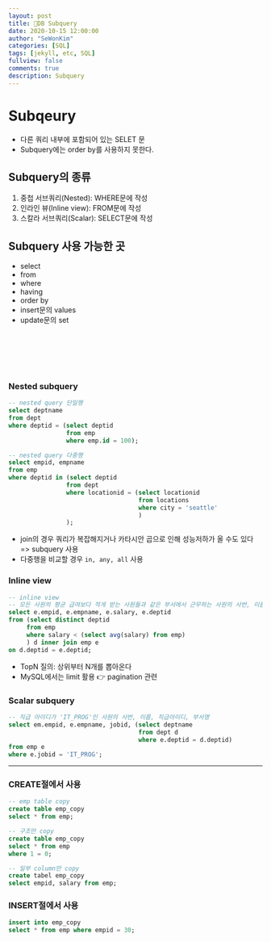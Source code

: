 ```yaml
---
layout: post
title: 🌈DB Subquery
date: 2020-10-15 12:00:00
author: "SeWonKim"
categories: [SQL]
tags: [jekyll, etc, SQL]
fullview: false
comments: true
description: Subquery
---
```


# Subqeury

- 다른 쿼리 내부에 포함되어 있는 SELET 문
- Subquery에는 order by를 사용하지 못한다.

## Subquery의 종류

1. 중첩 서브쿼리(Nested): WHERE문에 작성
2. 인라인 뷰(Inline view): FROM문에 작성
3. 스칼라 서브쿼리(Scalar): SELECT문에 작성

## Subquery 사용 가능한 곳

- select
- from
- where
- having
- order by
- insert문의 values
- update문의 set

&nbsp;
&nbsp;
---

&nbsp;
&nbsp;
### Nested subquery
```SQL
-- nested query 단일행 
select deptname
from dept
where deptid = (select deptid
                from emp
                where emp.id = 100);

-- nested query 다중행
select empid, empname
from emp
where deptid in (select deptid
                from dept
                where locationid = (select locationid
                                    from locations
                                    where city = 'seattle'
                                    )
                );
```

- join의 경우 쿼리가 복잡해지거나 카타시안 곱으로 인해 성능저하가 올 수도 있다 => subquery 사용
- 다중행을 비교할 경우 `in, any, all` 사용

### Inline view
```SQL
-- inline view 
-- 모든 사원의 평균 급여보다 적게 받는 사원들과 같은 부서에서 근무하는 사원의 사번, 이름, 급여, 부서번호
select e.empid, e.empname, e.salary, e.deptid
from (select distinct deptid
     from emp
     where salary < (select avg(salary) from emp)
     ) d inner join emp e
on d.deptid = e.deptid;
```

- TopN 질의: 상위부터 N개를 뽑아온다
- MySQL에서는 limit 활용 👉 pagination 관련


### Scalar subquery

```SQL
-- 직급 아이디가 'IT_PROG'인 사원의 사번, 이름, 직급아이디, 부서명
select em.empid, e.empname, jobid, (select deptname
                                    from dept d
                                    where e.deptid = d.deptid)
from emp e
where e.jobid = 'IT_PROG';
```

---

### CREATE절에서 사용
```SQL
-- emp table copy
create table emp_copy
select * from emp;

-- 구조만 copy
create table emp_copy
select * from emp
where 1 = 0;

-- 일부 column만 copy
create tabel emp_copy
select empid, salary from emp;
```


### INSERT절에서 사용
```SQL
insert into emp_copy
select * from emp where empid = 30;
```


